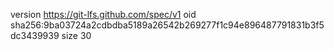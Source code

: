 version https://git-lfs.github.com/spec/v1
oid sha256:9ba03724a2cdbdba5189a26542b269277f1c94e896487791831b3f5dc3439939
size 30

